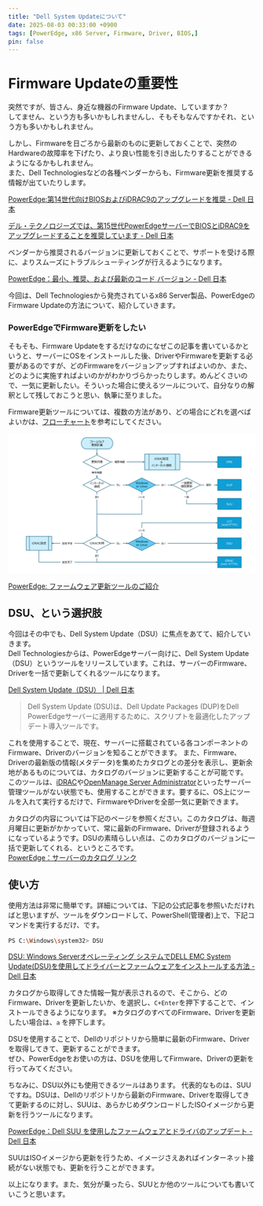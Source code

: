 ```yaml
---
title: "Dell System Updateについて"
date: 2025-08-03 00:33:00 +0900
tags: [PowerEdge, x86 Server, Firmware, Driver, BIOS,]
pin: false
---
```


# Firmware Updateの重要性
突然ですが、皆さん、身近な機器のFirmware Update、していますか？\
してません、という方も多いかもしれませんし、そもそもなんですかそれ、という方も多いかもしれません。

しかし、Firmwareを日ごろから最新のものに更新しておくことで、突然のHardwareの故障率を下げたり、より良い性能を引き出したりすることができるようになるかもしれません。\
また、Dell Technologiesなどの各種ベンダーからも、Firmware更新を推奨する情報が出ていたりします。

[PowerEdge:第14世代向けBIOSおよびiDRAC9のアップグレードを推奨 - Dell 日本](https://www.dell.com/support/kbdoc/ja-jp/000215873/)

[デル・テクノロジーズでは、第15世代PowerEdgeサーバーでBIOSとiDRAC9をアップグレードすることを推奨しています - Dell 日本](https://www.dell.com/support/kbdoc/ja-jp/000222827/)

ベンダーから推奨されるバージョンに更新しておくことで、サポートを受ける際に、よりスムーズにトラブルシューティングが行えるようになります。

[PowerEdge：最小、推奨、および最新のコード バージョン - Dell 日本](https://www.dell.com/support/kbdoc/ja-jp/000227230/)

今回は、Dell Technologiesから発売されているx86 Server製品、PowerEdgeのFirmware Updateの方法について、紹介していきます。

### PowerEdgeでFirmware更新をしたい
そもそも、Firmware Updateをするだけなのになぜこの記事を書いているかというと、サーバーにOSをインストールした後、DriverやFirmwareを更新する必要があるのですが、どのFirmwareをバージョンアップすればよいのか、また、どのように実施すればよいのかがわかりづらかったりします。めんどくさいので、一気に更新したい。そういった場合に使えるツールについて、自分なりの解釈として残しておこうと思い、執筆に至りました。

Firmware更新ツールについては、複数の方法があり、どの場合にどれを選べばよいかは、[フローチャート](https://www.dell.com/support/kbdoc/ja-jp/000240818/)を参考にしてください。

![推奨ツール確認フローチャート](assets/images/ka06P0000009DzdQAE.png)

[PowerEdge: ファームウェア更新ツールのご紹介](https://www.dell.com/support/kbdoc/ja-jp/000240818/)

## DSU、という選択肢
今回はその中でも、Dell System Update（DSU）に焦点をあてて、紹介していきます。\
Dell Technologiesからは、PowerEdgeサーバー向けに、Dell System Update（DSU）というツールをリリースしています。これは、サーバーのFirmware、Driverを一括で更新してくれるツールになります。

[Dell System Update（DSU） | Dell 日本](https://www.dell.com/support/kbdoc/ja-jp/000130590/)
>Dell System Update (DSU)は、Dell Update Packages (DUP)をDell PowerEdgeサーバーに適用するために、スクリプトを最適化したアップデート導入ツールです。

これを使用することで、現在、サーバーに搭載されている各コンポーネントのFirmware、Driverのバージョンを知ることができます。
また、Firmware、Driverの最新版の情報(メタデータ)を集めたカタログとの差分を表示し、更新余地があるものについては、カタログのバージョンに更新することが可能です。\
このツールは、[iDRAC](https://www.dell.com/ja-jp/lp/dt/open-manage-idrac)や[OpenManage Server Administrator](https://www.dell.com/support/kbdoc/ja-jp/000132087/)といったサーバー管理ツールがない状態でも、使用することができます。要するに、OS上にツールを入れて実行するだけで、FirmwareやDriverを全部一気に更新できます。

カタログの内容については下記のページを参照ください。このカタログは、毎週月曜日に更新がかかっていて、常に最新のFirmware、Driverが登録されるようになっているようです。DSUの素晴らしい点は、このカタログのバージョンに一括で更新してくれる、というところです。\
[PowerEdge：サーバーのカタログ リンク](https://www.dell.com/support/kbdoc/ja-jp/000132986/)


## 使い方

使用方法は非常に簡単です。詳細については、下記の公式記事を参照いただければと思いますが、ツールをダウンロードして、PowerShell(管理者)上で、下記コマンドを実行するだけ、です。

```bash
PS C:\Windows\system32> DSU
```

[DSU: Windows Serverオペレーティング システムでDELL EMC System Update(DSU)を使用してドライバーとファームウェアをインストールする方法 - Dell 日本](https://www.dell.com/support/kbdoc/ja-jp/000116751/)

カタログから取得してきた情報一覧が表示されるので、そこから、どのFirmware、Driverを更新したいか、を選択し、`C+Enter`を押下することで、インストールできるようになります。
※カタログのすべてのFirmware、Driverを更新したい場合は、`a` を押下します。

DSUを使用することで、Dellのリポジトリから簡単に最新のFirmware、Driverを取得してきて、更新することができます。\
ぜひ、PowerEdgeをお使いの方は、DSUを使用してFirmware、Driverの更新を行ってみてください。

ちなみに、DSU以外にも使用できるツールはあります。
代表的なものは、SUUですね。DSUは、Dellのリポジトリから最新のFirmware、Driverを取得してきて更新するのに対し、SUUは、あらかじめダウンロードしたISOイメージから更新を行うツールになります。

[PowerEdge：Dell SUU を使用したファームウェアとドライバのアップデート - Dell 日本](https://www.dell.com/support/kbdoc/ja-jp/000226185/)

SUUはISOイメージから更新を行うため、イメージさえあればインターネット接続がない状態でも、更新を行うことができます。

以上になります。また、気分が乗ったら、SUUとか他のツールについても書いていこうと思います。